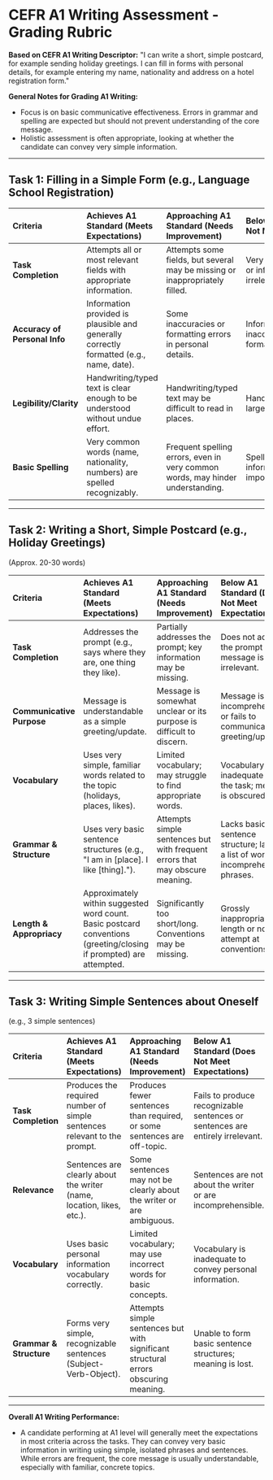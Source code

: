 # CEFR A1 Writing Assessment - Grading Rubric

**Based on CEFR A1 Writing Descriptor:** "I can write a short, simple postcard, for example sending holiday greetings. I can fill in forms with personal details, for example entering my name, nationality and address on a hotel registration form."

**General Notes for Grading A1 Writing:**
*   Focus is on basic communicative effectiveness. Errors in grammar and spelling are expected but should not prevent understanding of the core message.
*   Holistic assessment is often appropriate, looking at whether the candidate can convey very simple information.

---

## Task 1: Filling in a Simple Form (e.g., Language School Registration)

| Criteria                     | **Achieves A1 Standard (Meets Expectations)**                                  | **Approaching A1 Standard (Needs Improvement)**                                 | **Below A1 Standard (Does Not Meet Expectations)**                                  |
| :--------------------------- | :----------------------------------------------------------------------------- | :------------------------------------------------------------------------------ | :---------------------------------------------------------------------------------- |
| **Task Completion**          | Attempts all or most relevant fields with appropriate information.             | Attempts some fields, but several may be missing or inappropriately filled.     | Very few fields attempted, or information is largely irrelevant/incomprehensible. |
| **Accuracy of Personal Info**| Information provided is plausible and generally correctly formatted (e.g., name, date). | Some inaccuracies or formatting errors in personal details.                     | Information is largely inaccurate or incorrectly formatted.                       |
| **Legibility/Clarity**       | Handwriting/typed text is clear enough to be understood without undue effort.  | Handwriting/typed text may be difficult to read in places.                      | Handwriting/typed text is largely illegible.                                      |
| **Basic Spelling**           | Very common words (name, nationality, numbers) are spelled recognizably.       | Frequent spelling errors, even in very common words, may hinder understanding.  | Spelling makes the information very difficult or impossible to understand.        |

---

## Task 2: Writing a Short, Simple Postcard (e.g., Holiday Greetings)

(Approx. 20-30 words)

| Criteria                     | **Achieves A1 Standard (Meets Expectations)**                                     | **Approaching A1 Standard (Needs Improvement)**                                    | **Below A1 Standard (Does Not Meet Expectations)**                                     |
| :--------------------------- | :-------------------------------------------------------------------------------- | :--------------------------------------------------------------------------------- | :------------------------------------------------------------------------------------- |
| **Task Completion**          | Addresses the prompt (e.g., says where they are, one thing they like).            | Partially addresses the prompt; key information may be missing.                    | Does not address the prompt or message is irrelevant.                                  |
| **Communicative Purpose**    | Message is understandable as a simple greeting/update.                            | Message is somewhat unclear or its purpose is difficult to discern.                | Message is incomprehensible or fails to communicate any greeting/update.               |
| **Vocabulary**               | Uses very simple, familiar words related to the topic (holidays, places, likes).  | Limited vocabulary; may struggle to find appropriate words.                        | Vocabulary is inadequate for the task; meaning is obscured.                            |
| **Grammar & Structure**      | Uses very basic sentence structures (e.g., "I am in [place]. I like [thing].").   | Attempts simple sentences but with frequent errors that may obscure meaning.       | Lacks basic sentence structure; largely a list of words or incomprehensible phrases. |
| **Length & Appropriacy**     | Approximately within suggested word count. Basic postcard conventions (greeting/closing if prompted) are attempted. | Significantly too short/long. Conventions may be missing.                          | Grossly inappropriate length or no attempt at conventions.                             |

---

## Task 3: Writing Simple Sentences about Oneself

(e.g., 3 simple sentences)

| Criteria                     | **Achieves A1 Standard (Meets Expectations)**                                     | **Approaching A1 Standard (Needs Improvement)**                                    | **Below A1 Standard (Does Not Meet Expectations)**                                     |
| :--------------------------- | :-------------------------------------------------------------------------------- | :--------------------------------------------------------------------------------- | :------------------------------------------------------------------------------------- |
| **Task Completion**          | Produces the required number of simple sentences relevant to the prompt.          | Produces fewer sentences than required, or some sentences are off-topic.           | Fails to produce recognizable sentences or sentences are entirely irrelevant.          |
| **Relevance**                | Sentences are clearly about the writer (name, location, likes, etc.).             | Some sentences may not be clearly about the writer or are ambiguous.               | Sentences are not about the writer or are incomprehensible.                            |
| **Vocabulary**               | Uses basic personal information vocabulary correctly.                             | Limited vocabulary; may use incorrect words for basic concepts.                    | Vocabulary is inadequate to convey personal information.                               |
| **Grammar & Structure**      | Forms very simple, recognizable sentences (Subject-Verb-Object).                  | Attempts simple sentences but with significant structural errors obscuring meaning.  | Unable to form basic sentence structures; meaning is lost.                             |

---

**Overall A1 Writing Performance:**
*   A candidate performing at A1 level will generally meet the expectations in most criteria across the tasks. They can convey very basic information in writing using simple, isolated phrases and sentences. While errors are frequent, the core message is usually understandable, especially with familiar, concrete topics.

